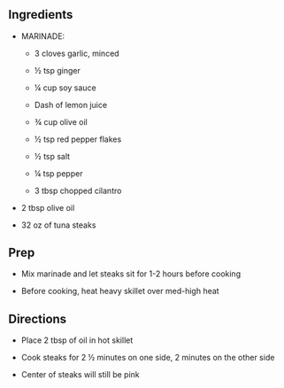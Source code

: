 # 

## Ingredients

- MARINADE:

  - 3 cloves garlic, minced

  - ½ tsp ginger

  - ¼ cup soy sauce

  - Dash of lemon juice

  - ¾ cup olive oil

  - ½ tsp red pepper flakes

  - ½ tsp salt

  - ¼ tsp pepper

  - 3 tbsp chopped cilantro

- 2 tbsp olive oil

- 32 oz of tuna steaks

## Prep

- Mix marinade and let steaks sit for 1-2 hours before cooking

- Before cooking, heat heavy skillet over med-high heat

## Directions

- Place 2 tbsp of oil in hot skillet

- Cook steaks for 2 ½ minutes on one side, 2 minutes on the other side

- Center of steaks will still be pink
